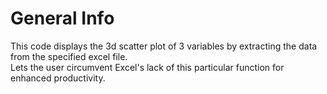 # General Info
This code displays the 3d scatter plot of 3 variables by extracting the data from the specified excel file.  
Lets the user circumvent Excel's lack of this particular function for enhanced productivity.
